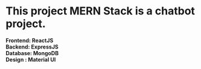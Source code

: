 # This project MERN Stack is a chatbot project.

<b>Frontend: ReactJS <br> </b>
<b>Backend: ExpressJS <br> </b>
<b>Database: MongoDB <br> </b>
<b>Design : Material UI </b>





